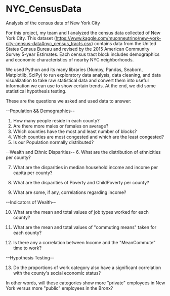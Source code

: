 # NYC_CensusData
Analysis of the census data of New York City

For this project, my team and I analyzed the census data collected of New York City.
This dataset (https://www.kaggle.com/muonneutrino/new-york-city-census-data#nyc_census_tracts.csv)
contains data from the United States Census Bureau and revised by the 2015 American Community 
Survey 5-year Estimates. Each census tract block includes demographics and economic
characteristics of nearby NYC neighborhoods. 

We used Python and its many libraries (Numpy, Pandas, Seaborn, Matplotlib, SciPy) to run exploratory 
data analysis, data cleaning, and data visualization to take raw statistical data and convert
them into useful information we can use to show certain trends. At the end, we did some statistical 
hypothesis testing. 

These are the questions we asked and used data to answer:

--Population && Demographics--
1. How many people reside in each county?
2. Are there more males or females on average?
3. Which counties have the most and least number of blocks?
4. Which counties are most congested and which are the least congested? 
5. Is our Population normally distributed?

--Wealth and Ethnic Disparities--
6. What are the distribution of ethnicities per county?

7. What are the disparities in median household income and income per capita per county? 

8. What are the disparities of Poverty and ChildPoverty per county?

9. What are some, if any, correlations regarding income?

--Indicators of Wealth--

10. What are the mean and total values of job types worked for each county?

11. What are the mean and total values of "commuting means" taken for each county?

12. Is there any a correlation between Income and the "MeanCommute" time to work?

--Hypothesis Testing--

13. Do the proportions of work category also have a significant correlation with the county's social economic status? 

In other words, will these categories show more "private" employees in New York versus more "public" employees in the Bronx?
